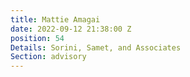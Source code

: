 ```yaml
---
title: Mattie Amagai
date: 2022-09-12 21:38:00 Z
position: 54
Details: Sorini, Samet, and Associates
Section: advisory
---
```


